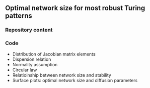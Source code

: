 ## Optimal network size for most robust Turing patterns 

### Repository content
### Code
- Distribution of Jacobian matrix elements
- Dispersion relation
- Normality assumption
- Circular law
- Relatioinship between network size and stability
- Surface plots: optimal network size and diffusion parameters

